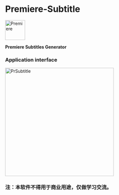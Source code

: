 # Premiere-Subtitle
<img src="https://gss2.bdstatic.com/-fo3dSag_xI4khGkpoWK1HF6hhy/baike/w%3D268/sign=24b4e201dd3f8794d3ff4f28ea1a0ead/5bafa40f4bfbfbed1d9537c671f0f736aec31fbe.jpg" alt="Premiere" width="64">

**Premiere Subtitles Generator**

### Application interface
<img src="https://i.loli.net/2017/08/19/59983b985aaef.png" alt="PrSubtitle" width="350" />



### 注：本软件不得用于商业用途，仅做学习交流。